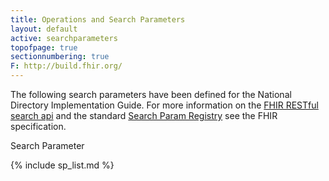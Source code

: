 ```yaml
---
title: Operations and Search Parameters
layout: default
active: searchparameters
topofpage: true
sectionnumbering: true
F: http://build.fhir.org/
---
```


The following search parameters have been defined for the National Directory Implementation Guide.  For more information on the [FHIR RESTful search api](http://hl7.org/fhir/2018Jan/search.html) and the standard [Search Param Registry](http://hl7.org/fhir/2018Jan/searchparameter-registry.html) see the FHIR specification.

<!-- Operations

{% raw %}
  {% include list-simple-operationdefinitions.xhtml %}
{% endraw %}

-->

Search Parameter

<!--
{% raw %}
{% include list-simple-searchparameters.xhtml %}
{% endraw %}
-->

{% include sp_list.md %}
